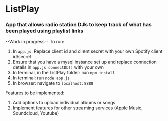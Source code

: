 # ListPlay
### App that allows radio station DJs to keep track of what has been played using playlist links

--Work in progress--
To run:
1. In `app.js`: Replace client id and client secret with your own Spotify client id/secret
1. Ensure that you have a mysql instance set up and replace connection details in `app.js connectDb()` with your own
1. In terminal, in the ListPlay folder: run `npm install`
1. In terminal: run `node app.js`
1. In browser: navigate to `localhost:8888`


Features to be implemented:
1. Add options to upload individual albums or songs
1. Implement features for other streaming services (Apple Music, Soundcloud, Youtube)
